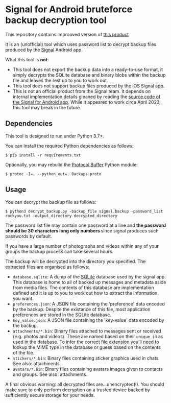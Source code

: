 Signal for Android bruteforce backup decryption tool
=========================================

This repository contains improoved version of [this product](https://github.com/mossblaser/signal_for_android_decryption)

It is an (unofficial) tool which uses password list to decrypt backup files
produced by the [Signal](https://signal.org/) Android app.

What this tool is **not**:

* This tool does not export the backup data into a ready-to-use format, it
  simply decrypts the SQLite database and binary blobs within the backup file
  and leaves the rest up to you to work out.
* This tool does not support backup files produced by the iOS Signal app.
* This is not an official product from the Signal team. It depends on internal
  implementation details gleaned by reading the [source code of the Signal for
  Android app](https://github.com/signalapp/Signal-Android). While it appeared
  to work circa April 2023, this tool may break in the future.


Dependencies
------------

This tool is designed to run under Python 3.7+.

You can install the required Python dependencies as follows:

    $ pip install -r requirements.txt

Optionally, you may rebuild the [Protocol
Buffer](https://developers.google.com/protocol-buffers) Python module:

    $ protoc -I=. --python_out=. Backups.proto


Usage
-----

You can decrypt the backup file as follows:

```shell
$ python3 decrypt_backup.py -backup_file signal.backup -password_list rockyou.txt -output_directory decrypted_directory
```

The password list file may contain one password at a line and <b> the password should be 30 characters long only numbers </b> since signal produces such passwords by default.

If you have a large number of photographs and videos within any of
your groups the backup process can take several hours.

The backup will be decrypted into the directory you specified. The extracted
files are organised as follows:

* `database.sqlite`: A dump of the [SQLite](https://www.sqlite.org) database
  used by the signal app. This database is home to all of backed up messages
  and metadata aside from media files. The contents of this database are
  implementation defined and it is up to you to work out how to extract the
  information you want.
* `preferences.json`: A JSON file containing the 'preference' data encoded by
  the backup. Despite the existance of this file, most application preferences
  are stored in the SQLite database.
* `key_value.json`: A JSON file containing the 'key-value' data encoded by
  the backup.
* `attachments/*.bin`: Binary files attached to messages sent or received (e.g.
  photos and videos). These are named based on their `unique_id` as used in the
  database. To infer the correct file extension you'll need to lookup the MIME
  type in the database or guess based on the contents of the file.
* `stickers/*.bin`: Binary files containing sticker graphics used in chats. See
  also: attachments.
* `avatars/*.bin`: Binary files containing avatars images given to contacts and
  groups. See also: attachments.

A final obvious warning: all decrypted files are...unencrypted(!). You should
make sure to only perform decryption on a trusted device backed by sufficiently
secure storage for your needs.

